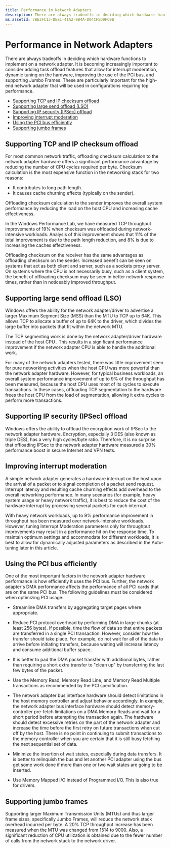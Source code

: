 ```yaml
---
title: Performance in Network Adapters
description: There are always tradeoffs in deciding which hardware functions to implement on a network adapter.
ms.assetid: 7BE3FC13-DEE1-41A2-9B4A-D04CF5D0FC9B
---
```


# Performance in Network Adapters


There are always tradeoffs in deciding which hardware functions to implement on a network adapter. It is becoming increasingly important to consider adding task offload features that allow for interrupt moderation, dynamic tuning on the hardware, improving the use of the PCI bus, and supporting Jumbo Frames. These are particularly important for the high-end network adapter that will be used in configurations requiring top performance.

-   [Supporting TCP and IP checksum offload](#supporting-tcp-and-ip-checksum-offload)
-   [Supporting large send offload (LSO)](#supporting-large-send-offload-lso)
-   [Supporting IP security (IPSec) offload](#supporting-ip-security-ipsec-offload)
-   [Improving interrupt moderation](#improving-interrupt-moderation)
-   [Using the PCI bus efficiently](#using-the-pci-bus-efficiently)
-   [Supporting jumbo frames](#supporting-jumbo-frames)

## Supporting TCP and IP checksum offload


For most common network traffic, offloading checksum calculation to the network adapter hardware offers a significant performance advantage by reducing the number of CPU cycles required per byte. Checksum calculation is the most expensive function in the networking stack for two reasons:

-   It contributes to long path length.
-   It causes cache churning effects (typically on the sender).

Offloading checksum calculation to the sender improves the overall system performance by reducing the load on the host CPU and increasing cache effectiveness.

In the Windows Performance Lab, we have measured TCP throughput improvements of 19% when checksum was offloaded during network-intensive workloads. Analysis of this improvement shows that 11% of the total improvement is due to the path length reduction, and 8% is due to increasing the caches effectiveness.

Offloading checksum on the receiver has the same advantages as offloading checksum on the sender. Increased benefit can be seen on systems that act as both client and server, such as a sockets proxy server. On systems where the CPU is not necessarily busy, such as a client system, the benefit of offloading checksum may be seen in better network response times, rather than in noticeably improved throughput.

## Supporting large send offload (LSO)


Windows offers the ability for the network adapter/driver to advertise a larger Maximum Segment Size (MSS) than the MTU to TCP up to 64K. This allows TCP to allocate a buffer of up to 64K to the driver, which divides the large buffer into packets that fit within the network MTU.

The TCP segmenting work is done by the network adapter/driver hardware instead of the host CPU . This results in a significant performance improvement if the network adapter CPU is able to handle the additional work.

For many of the network adapters tested, there was little improvement seen for pure networking activities when the host CPU was more powerful than the network adapter hardware. However, for typical business workloads, an overall system performance improvement of up to 9% of the throughput has been measured, because the host CPU uses most of its cycles to execute transactions. In these cases, offloading TCP segmentation to the hardware frees the host CPU from the load of segmentation, allowing it extra cycles to perform more transactions.

## Supporting IP security (IPSec) offload


Windows offers the ability to offload the encryption work of IPSec to the network adapter hardware. Encryption, especially 3 DES (also known as triple DES), has a very high cycles/byte ratio. Therefore, it is no surprise that offloading IPSec to the network adapter hardware measured a 30% performance boost in secure Internet and VPN tests.

## Improving interrupt moderation


A simple network adapter generates a hardware interrupt on the host upon the arrival of a packet or to signal completion of a packet send request. Interrupt latency and resulting cache churning effects add overhead to the overall networking performance. In many scenarios (for example, heavy system usage or heavy network traffic), it is best to reduce the cost of the hardware interrupt by processing several packets for each interrupt.

With heavy network workloads, up to 9% performance improvement in throughput has been measured over network-intensive workloads. However, tuning Interrupt Moderation parameters only for throughput improvements may result in a performance hit on the response time. To maintain optimum settings and accommodate for different workloads, it is best to allow for dynamically adjusted parameters as described in the Auto-tuning later in this article.

## Using the PCI bus efficiently


One of the most important factors in the network adapter hardware performance is how efficiently it uses the PCI bus. Further, the network adapter's DMA performance affects the performance of all PCI cards that are on the same PCI bus. The following guidelines must be considered when optimizing PCI usage:

-   Streamline DMA transfers by aggregating target pages where appropriate.

-   Reduce PCI protocol overhead by performing DMA in large chunks (at least 256 bytes). If possible, time the flow of data so that entire packets are transferred in a single PCI transaction. However, consider how the transfer should take place. For example, do not wait for all of the data to arrive before initiating transfers, because waiting will increase latency and consume additional buffer space.

-   It is better to pad the DMA packet transfer with additional bytes, rather than requiring a short extra transfer to "clean up" by transferring the last few bytes of the packet.

-   Use the Memory Read, Memory Read Line, and Memory Read Multiple transactions as recommended by the PCI specification.

-   The network adapter bus interface hardware should detect limitations in the host memory controller and adjust behavior accordingly. In example, the network adapter bus interface hardware should detect memory-controller pre-fetch limitations on a DMA Memory Reads and wait for a short period before attempting the transaction again. The hardware should detect excessive retries on the part of the network adapter and increase the time before the first retry on future transactions when cut off by the host. There is no point in continuing to submit transactions to the memory controller when you are certain that it is still busy fetching the next sequential set of data.

-   Minimize the insertion of wait states, especially during data transfers. It is better to relinquish the bus and let another PCI adapter using the bus get some work done if more than one or two wait states are going to be inserted.

-   Use Memory Mapped I/O instead of Programmed I/O. This is also true for drivers.

## Supporting jumbo frames


Supporting larger Maximum Transmission Units (MTUs) and thus larger frame sizes, specifically Jumbo Frames, will reduce the network stack overhead incurred per byte. A 20% TCP throughput increase has been measured when the MTU was changed from 1514 to 9000. Also, a significant reduction of CPU utilization is obtained due to the fewer number of calls from the network stack to the network driver.

 

 





